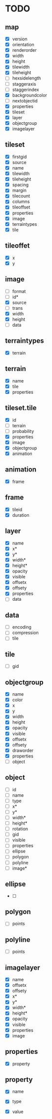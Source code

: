 # TODO

## map

- [x] version
- [x] orientation
- [x] renderorder
- [x] width
- [x] height
- [x] tilewidth
- [x] tileheight
- [ ] hexsidelength
- [ ] staggeraxis
- [ ] staggerindex
- [x] backgroundcolor
- [ ] nextobjectid
- [x] properties
- [x] tileset
- [x] layer
- [x] objectgroup
- [x] imagelayer

## tileset

- [x] firstgid
- [x] source
- [x] name
- [x] tilewidth
- [x] tileheight
- [x] spacing
- [x] margin
- [x] tilecount
- [x] columns
- [x] tileoffset
- [x] properties
- [x] image
- [x] terraintypes
- [x] tile

## tileoffet

- [x] x
- [x] y

## image

- [ ] format
- [ ] id*
- [x] source
- [ ] trans
- [x] width
- [x] height
- [ ] data

## terraintypes

- [x] terrain

## terrain

- [x] name
- [x] tile
- [x] properties

## tileset.tile

- [x] id
- [ ] terrain
- [ ] probability
- [x] properties
- [x] image
- [x] objectgroup
- [x] animation

## animation

- [x] frame

## frame

- [x] tileid
- [x] duration

## layer

- [x] name
- [x] x*
- [x] y*
- [x] width*
- [x] height*
- [x] opacity
- [x] visible
- [x] offsetx
- [x] offsety
- [x] properties
- [ ] data

## data

- [ ] encoding
- [ ] compression
- [ ] tile

## tile

- [ ] gid

## objectgroup

- [x] name
- [x] color
- [x] x
- [x] y
- [x] width
- [x] height
- [x] opacity
- [x] visible
- [x] offsetx
- [x] offsety
- [x] draworder
- [x] properties
- [ ] object

## object

- [ ] id
- [ ] name
- [ ] type
- [ ] x*
- [ ] y*
- [ ] width*
- [ ] height*
- [ ] rotation
- [ ] gid
- [ ] visible
- [ ] properties
- [ ] ellipse
- [ ] polygon
- [ ] polyline
- [ ] image*

## ellipse

- [ ]

## polygon

- [ ] points

## polyline

- [ ] points

## imagelayer

- [x] name
- [x] offsetx
- [x] offsety
- [x] x*
- [x] y*
- [x] width*
- [x] height*
- [x] opacity
- [x] visible
- [x] properties
- [x] image

## properties

- [x] property

## property

- [x] name
- [x] type
- [x] value

